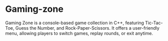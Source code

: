 # Gaming-zone
Gaming Zone is a console-based game collection in C++, featuring Tic-Tac-Toe, Guess the Number, and Rock-Paper-Scissors. It offers a user-friendly menu, allowing players to switch games, replay rounds, or exit anytime.
